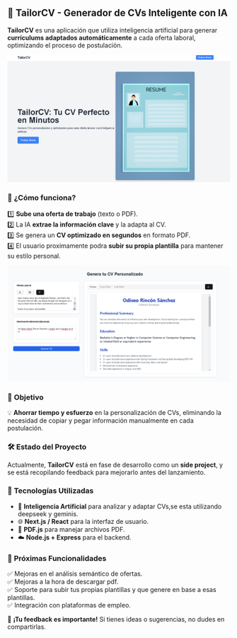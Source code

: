 ## 📄 **TailorCV** - Generador de CVs Inteligente con IA  

**TailorCV** es una aplicación que utiliza inteligencia artificial para generar **currículums adaptados automáticamente** a cada oferta laboral, optimizando el proceso de postulación.  

![TailorCV Home](images/home.png)

### 🚀 **¿Cómo funciona?**  
1️⃣ **Sube una oferta de trabajo** (texto o PDF).  
2️⃣ La IA **extrae la información clave** y la adapta al CV.  
3️⃣ Se genera un **CV optimizado en segundos** en formato PDF.  
4️⃣ El usuario proximamente podra **subir su propia plantilla** para mantener su estilo personal.  

![TailorCV Home](images/cv_vista.png)

### 🎯 **Objetivo**  
💡 **Ahorrar tiempo y esfuerzo** en la personalización de CVs, eliminando la necesidad de copiar y pegar información manualmente en cada postulación.  

### 🛠️ **Estado del Proyecto**  
Actualmente, **TailorCV** está en fase de desarrollo como un **side project**, y se está recopilando feedback para mejorarlo antes del lanzamiento.  


### 🔧 **Tecnologías Utilizadas**  
- 🧠 **Inteligencia Artificial** para analizar y adaptar CVs,se esta utilizando deepseek y geminis.  
- 🌐 **Next.js / React** para la interfaz de usuario.  
- 📄 **PDF.js** para manejar archivos PDF.  
- ☁️ **Node.js + Express** para el backend.  


### 📌 **Próximas Funcionalidades**  
✅ Mejoras en el análisis semántico de ofertas.  
✅ Mejoras a la hora de descargar pdf.  
✅ Soporte para subir tus propias plantillas y que genere en base a esas plantillas.  
✅ Integración con plataformas de empleo.  

📢 **¡Tu feedback es importante!** Si tienes ideas o sugerencias, no dudes en compartirlas.  

